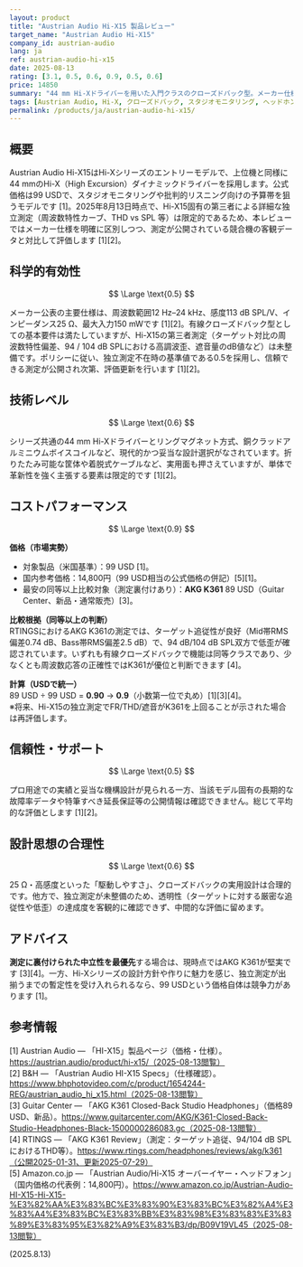 ```yaml
---
layout: product
title: "Austrian Audio Hi-X15 製品レビュー"
target_name: "Austrian Audio Hi-X15"
company_id: austrian-audio
lang: ja
ref: austrian-audio-hi-x15
date: 2025-08-13
rating: [3.1, 0.5, 0.6, 0.9, 0.5, 0.6]
price: 14850
summary: "44 mm Hi-Xドライバーを用いた入門クラスのクローズドバック型。メーカー仕様は明確ですが、Hi-X15固有の独立測定（FR/THD）は公開が限られており、現時点では暫定評価です。価格は99 USDでコストパフォーマンスは良好です。"
tags: [Austrian Audio, Hi-X, クローズドバック, スタジオモニタリング, ヘッドホン]
permalink: /products/ja/austrian-audio-hi-x15/
---
```

## 概要

Austrian Audio Hi-X15はHi-Xシリーズのエントリーモデルで、上位機と同様に44 mmのHi-X（High Excursion）ダイナミックドライバーを採用します。公式価格は99 USDで、スタジオモニタリングや批判的リスニング向けの予算帯を狙うモデルです [1]。2025年8月13日時点で、Hi-X15固有の第三者による詳細な独立測定（周波数特性カーブ、THD vs SPL 等）は限定的であるため、本レビューではメーカー仕様を明確に区別しつつ、測定が公開されている競合機の客観データと対比して評価します [1][2]。

## 科学的有効性

$$ \Large \text{0.5} $$

メーカー公表の主要仕様は、周波数範囲12 Hz–24 kHz、感度113 dB SPL/V、インピーダンス25 Ω、最大入力150 mWです [1][2]。有線クローズドバック型としての基本要件は満たしていますが、Hi-X15の第三者測定（ターゲット対比の周波数特性偏差、94 / 104 dB SPLにおける高調波歪、遮音量のdB値など）は未整備です。ポリシーに従い、独立測定不在時の基準値である0.5を採用し、信頼できる測定が公開され次第、評価更新を行います [1][2]。

## 技術レベル

$$ \Large \text{0.6} $$

シリーズ共通の44 mm Hi-Xドライバーとリングマグネット方式、銅クラッドアルミニウムボイスコイルなど、現代的かつ妥当な設計選択がなされています。折りたたみ可能な筐体や着脱式ケーブルなど、実用面も押さえていますが、単体で革新性を強く主張する要素は限定的です [1][2]。

## コストパフォーマンス

$$ \Large \text{0.9} $$

**価格（市場実勢）**  
- 対象製品（米国基準）：99 USD [1]。  
- 国内参考価格：14,800円（99 USD相当の公式価格の併記）[5][1]。  
- 最安の同等以上比較対象（測定裏付けあり）：**AKG K361** 89 USD（Guitar Center、新品・通常販売）[3]。

**比較根拠（同等以上の判断）**  
RTINGSにおけるAKG K361の測定では、ターゲット追従性が良好（Mid帯RMS偏差0.74 dB、Bass帯RMS偏差2.5 dB）で、94 dB/104 dB SPL双方で低歪が確認されています。いずれも有線クローズドバックで機能は同等クラスであり、少なくとも周波数応答の正確性ではK361が優位と判断できます [4]。

**計算（USDで統一）**  
89 USD ÷ 99 USD = **0.90** → **0.9**（小数第一位で丸め）[1][3][4]。  
※将来、Hi-X15の独立測定でFR/THD/遮音がK361を上回ることが示された場合は再評価します。

## 信頼性・サポート

$$ \Large \text{0.5} $$

プロ用途での実績と妥当な機構設計が見られる一方、当該モデル固有の長期的な故障率データや特筆すべき延長保証等の公開情報は確認できません。総じて平均的な評価とします [1][2]。

## 設計思想の合理性

$$ \Large \text{0.6} $$

25 Ω・高感度といった「駆動しやすさ」、クローズドバックの実用設計は合理的です。他方で、独立測定が未整備のため、透明性（ターゲットに対する厳密な追従性や低歪）の達成度を客観的に確認できず、中間的な評価に留めます。

## アドバイス

**測定に裏付けられた中立性を最優先**する場合は、現時点ではAKG K361が堅実です [3][4]。一方、Hi-Xシリーズの設計方針や作りに魅力を感じ、独立測定が出揃うまでの暫定性を受け入れられるなら、99 USDという価格自体は競争力があります [1]。

## 参考情報

[1] Austrian Audio — 「HI-X15」製品ページ（価格・仕様）。https://austrian.audio/product/hi-x15/（2025-08-13閲覧）  
[2] B&H — 「Austrian Audio HI-X15 Specs」（仕様確認）。https://www.bhphotovideo.com/c/product/1654244-REG/austrian_audio_hi_x15.html（2025-08-13閲覧）  
[3] Guitar Center — 「AKG K361 Closed-Back Studio Headphones」（価格89 USD、新品）。https://www.guitarcenter.com/AKG/K361-Closed-Back-Studio-Headphones-Black-1500000286083.gc（2025-08-13閲覧）  
[4] RTINGS — 「AKG K361 Review」（測定：ターゲット追従、94/104 dB SPLにおけるTHD等）。https://www.rtings.com/headphones/reviews/akg/k361（公開2025-01-31、更新2025-07-29）  
[5] Amazon.co.jp — 「Austrian Audio/Hi-X15 オーバーイヤー・ヘッドフォン」（国内価格の代表例：14,800円）。https://www.amazon.co.jp/Austrian-Audio-HI-X15-Hi-X15-%E3%82%AA%E3%83%BC%E3%83%90%E3%83%BC%E3%82%A4%E3%83%A4%E3%83%BC%E3%83%BB%E3%83%98%E3%83%83%E3%83%89%E3%83%95%E3%82%A9%E3%83%B3/dp/B09V19VL45（2025-08-13閲覧）

(2025.8.13)
